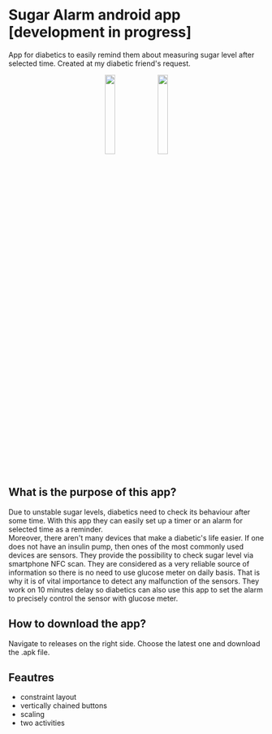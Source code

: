 # Sugar Alarm android app [development in progress]
App for diabetics to easily remind them about measuring sugar level after selected time. Created at my diabetic friend's request.

<p align="center">
  <img src="https://user-images.githubusercontent.com/98673048/213800633-78db876f-5d55-42e0-974c-879f13b57629.jpg" width=20%>
  <img src="https://user-images.githubusercontent.com/98673048/213800629-196879c4-a3ff-4eed-a8a7-d723e3d45143.jpg" width=20%>

</p>


## What is the purpose of this app?
Due to unstable sugar levels, diabetics need to check its behaviour after some time. With this app they can easily set up a timer or an alarm for selected time as a reminder. 
<br>
Moreover, there aren't many devices that make a diabetic's life easier. If one does not have an insulin pump, then ones of the most commonly used devices are sensors. They provide the possibility to check sugar level via smartphone NFC scan. They are considered as a very reliable source of information so there is no need to use glucose meter on daily basis. That is why it is of vital importance to detect any malfunction of the sensors. They work on 10 minutes delay so diabetics can also use this app to set the alarm to precisely control the sensor with glucose meter.


## How to download the app?
Navigate to releases on the right side. Choose the latest one and download the .apk file.


## Feautres
* constraint layout
* vertically chained buttons
* scaling
* two activities
